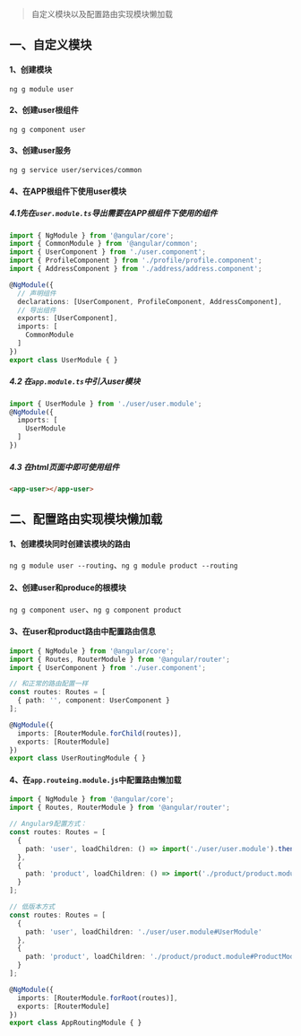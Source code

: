 > 自定义模块以及配置路由实现模块懒加载  

## 一、自定义模块  

#### 1、创建模块

`ng g module user`

#### 2、创建user根组件

`ng g component user`

#### 3、创建user服务

`ng g service user/services/common`

#### 4、在APP根组件下使用user模块

##### 4.1先在`user.module.ts`导出需要在APP根组件下使用的组件

```typescript
import { NgModule } from '@angular/core';
import { CommonModule } from '@angular/common';
import { UserComponent } from './user.component';
import { ProfileComponent } from './profile/profile.component';
import { AddressComponent } from './address/address.component';

@NgModule({
  // 声明组件
  declarations: [UserComponent, ProfileComponent, AddressComponent],
  // 导出组件
  exports: [UserComponent],
  imports: [
    CommonModule
  ]
})
export class UserModule { }
```

##### 4.2 在`app.module.ts`中引入user模块

```typescript
import { UserModule } from './user/user.module';
@NgModule({
  imports: [
    UserModule
  ]
})
```

##### 4.3 在html页面中即可使用组件

```html
<app-user></app-user>
```



## 二、配置路由实现模块懒加载

#### 1、创建模块同时创建该模块的路由

`ng g module user --routing`、`ng g module product --routing`

#### 2、创建user和produce的根模块

`ng g component user`、`ng g component product`

#### 3、在user和product路由中配置路由信息

```typescript
import { NgModule } from '@angular/core';
import { Routes, RouterModule } from '@angular/router';
import { UserComponent } from './user.component';

// 和正常的路由配置一样
const routes: Routes = [
  { path: '', component: UserComponent }
];

@NgModule({
  imports: [RouterModule.forChild(routes)],
  exports: [RouterModule]
})
export class UserRoutingModule { }

```

#### 4、在`app.routeing.module.js`中配置路由懒加载

```typescript
import { NgModule } from '@angular/core';
import { Routes, RouterModule } from '@angular/router';

// Angular9配置方式：
const routes: Routes = [
  {
    path: 'user', loadChildren: () => import('./user/user.module').then(m => m.UserModule)
  },
  {
    path: 'product', loadChildren: () => import('./product/product.module').then(m => m.ProductModule)
  }
];

// 低版本方式
const routes: Routes = [
  {
    path: 'user', loadChildren: './user/user.module#UserModule'
  },
  {
    path: 'product', loadChildren: './product/product.module#ProductModule'
  }
];

@NgModule({
  imports: [RouterModule.forRoot(routes)],
  exports: [RouterModule]
})
export class AppRoutingModule { }

```

